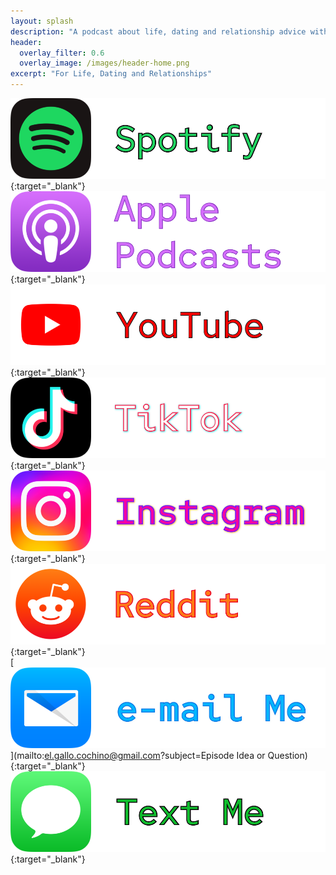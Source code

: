 ```yaml
---
layout: splash
description: "A podcast about life, dating and relationship advice with a kink twist"
header:
  overlay_filter: 0.6
  overlay_image: /images/header-home.png
excerpt: "For Life, Dating and Relationships"
---
```



[![Spotify](/images/btn-spotify.png)](https://open.spotify.com/episode/2f2MgrLPrYuGKlsge3gcGp?si=cY0TtIuaSAKw1o8xlqzOaQ){:target="_blank"}
<br>
[![Apple](/images/btn-apple.png)](https://podcasts.apple.com/us/podcast/sucias-are-my-favorite/id1548173787){:target="_blank"}
<br>
[![YouTube](/images/btn-yt.png)](https://youtu.be/evMEdOlj-d0){:target="_blank"}
<br>
[![TikTok](/images/btn-tiktok.png)](https://www.tiktok.com/@gallo.chingon){:target="_blank"}
<br>
[![Intagram](/images/btn-ig.png)](https://www.instagram.com/reel/ChILBbDpsp2/?igshid=YmMyMTA2M2Y=){:target="_blank"}
<br>
[![Reddit](/images/btn-reddit.png)](https://reddit.com/r/AskMen/comments/w7n7n8/_/ihkgo11/?context=1){:target="_blank"}
<br>
[![email](/images/btn-mail.png)](mailto:el.gallo.cochino@gmail.com?subject=Episode Idea or Question){:target="_blank"}
<br>
[![text](/images/btn-sms.png)](sms://12817667970){:target="_blank"}
